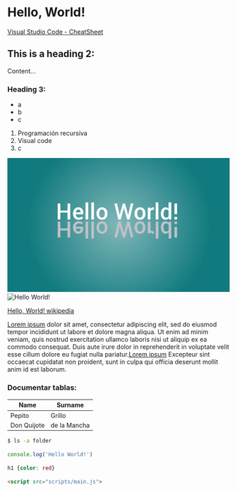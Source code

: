 # Hello, World!

[Visual Studio Code - CheatSheet](https://code.visualstudio.com/docs/getstarted/keybindings)

## This is a heading 2:

Content...

### Heading 3:

- a
- b
- c

1. Programación recursiva
2. Visual code
3. c

![Hello World!](images/hello-world.png)
![Hello World!](https://helloworld.raspberrypi.org/assets/helloworld-1b980fe2c0952d3d05a41c76e48dfd532bfe71d83d7d133d8d7fb1d1d08c61ac.png)

[Hello, World! wikipedia](https://es.wikipedia.org/wiki/Hola_mundo)

[Lorem ipsum][1] dolor sit amet, consectetur adipiscing elit, sed do eiusmod tempor incididunt ut labore et dolore magna aliqua. Ut enim ad minim veniam, quis nostrud exercitation ullamco laboris nisi ut aliquip ex ea commodo consequat. Duis aute irure dolor in reprehenderit in voluptate velit esse cillum dolore eu fugiat nulla pariatur.[Lorem ipsum][1] Excepteur sint occaecat cupidatat non proident, sunt in culpa qui officia deserunt mollit anim id est laborum.

[1]:https://es.wikipedia.org/wiki/Hola_mundo


### Documentar tablas:
| Name | Surname |
| - | - |
| Pepito | Grillo|
|Don Quijote| de la Mancha|

```sh
$ ls -a folder
```

```js
console.log('Hello World!')
```

```css
h1 {color: red}
```

```html
<script src="scripts/main.js">
```
